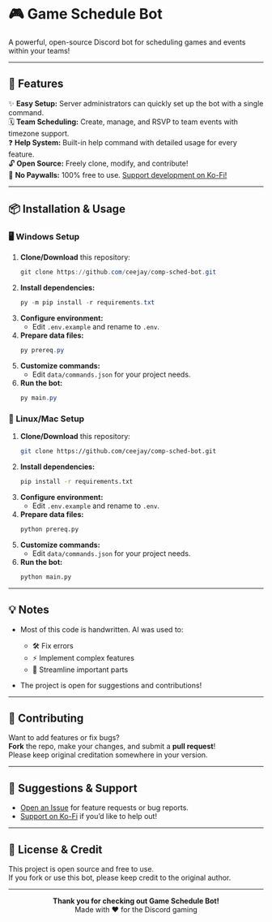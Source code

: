 # 🎮 **Game Schedule Bot**

A powerful, open-source Discord bot for scheduling games and events within your teams!

---

## 🚀 **Features**

✨ **Easy Setup:** Server administrators can quickly set up the bot with a single command.  
🗓️ **Team Scheduling:** Create, manage, and RSVP to team events with timezone support.  
❓ **Help System:** Built-in help command with detailed usage for every feature.  
🔓 **Open Source:** Freely clone, modify, and contribute!  
💸 **No Paywalls:** 100% free to use. [Support development on Ko-Fi!](https://ko-fi.com/jonesy_alr)

---

## 📦 **Installation & Usage**

### 🖥️ Windows Setup

1. **Clone/Download** this repository:
   ```powershell
   git clone https://github.com/ceejay/comp-sched-bot.git
   ```
2. **Install dependencies:**
   ```powershell
   py -m pip install -r requirements.txt
   ```
3. **Configure environment:**
   - Edit `.env.example` and rename to `.env`.
4. **Prepare data files:**
   ```powershell
   py prereq.py
   ```
5. **Customize commands:**
   - Edit `data/commands.json` for your project needs.
6. **Run the bot:**
   ```powershell
   py main.py
   ```

### 🐧 Linux/Mac Setup

1. **Clone/Download** this repository:
   ```sh
   git clone https://github.com/ceejay/comp-sched-bot.git
   ```
2. **Install dependencies:**
   ```sh
   pip install -r requirements.txt
   ```
3. **Configure environment:**
   - Edit `.env.example` and rename to `.env`.
4. **Prepare data files:**
   ```sh
   python prereq.py
   ```
5. **Customize commands:**
   - Edit `data/commands.json` for your project needs.
6. **Run the bot:**
   ```sh
   python main.py
   ```

---

## 💡 **Notes**

- Most of this code is handwritten. AI was used to:
  - 🛠️ Fix errors
  - ⚡ Implement complex features
  - 🚀 Streamline important parts

- The project is open for suggestions and contributions!

---

## 🤝 **Contributing**

Want to add features or fix bugs?  
**Fork** the repo, make your changes, and submit a **pull request**!  
Please keep original creditation somewhere in your version.

---

## 💬 **Suggestions & Support**

- [Open an Issue](https://github.com/ceejay/comp-sched-bot/issues) for feature requests or bug reports.
- [Support on Ko-Fi](https://ko-fi.com/jonesy_alr) if you’d like to help out!

---

## 📝 **License & Credit**

This project is open source and free to use.  
If you fork or use this bot, please keep credit to the original author.

---

<div align="center">

**Thank you for checking out Game Schedule Bot!**  
Made with ❤️ for the Discord gaming